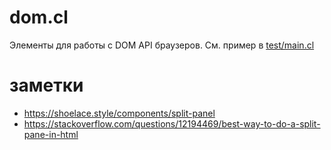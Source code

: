 # dom.cl
Элементы для работы с DOM API браузеров.
См. пример в [test/main.cl](test/main.cl)

# заметки
* https://shoelace.style/components/split-panel
* https://stackoverflow.com/questions/12194469/best-way-to-do-a-split-pane-in-html
  